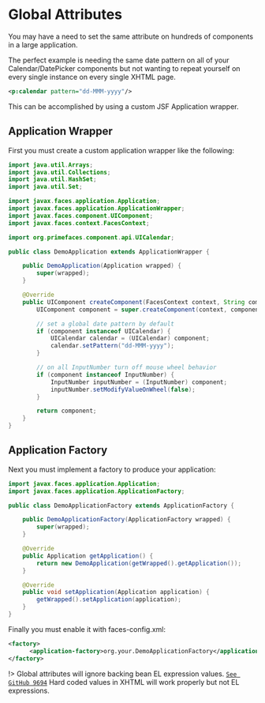 # Global Attributes

You may have a need to set the same attribute on hundreds of components in a large application.

The perfect example is needing the same date pattern on all of your Calendar/DatePicker 
components but not wanting to repeat yourself on every single instance on every single XHTML page.

```xml
<p:calendar pattern="dd-MMM-yyyy"/>
```

This can be accomplished by using a custom JSF Application wrapper.


## Application Wrapper

First you must create a custom application wrapper like the following:

```java
import java.util.Arrays;
import java.util.Collections;
import java.util.HashSet;
import java.util.Set;

import javax.faces.application.Application;
import javax.faces.application.ApplicationWrapper;
import javax.faces.component.UIComponent;
import javax.faces.context.FacesContext;

import org.primefaces.component.api.UICalendar;

public class DemoApplication extends ApplicationWrapper {

    public DemoApplication(Application wrapped) {
        super(wrapped);
    }

    @Override
    public UIComponent createComponent(FacesContext context, String componentType, String rendererType) {
        UIComponent component = super.createComponent(context, componentType, rendererType);

        // set a global date pattern by default
        if (component instanceof UICalendar) {
            UICalendar calendar = (UICalendar) component;
            calendar.setPattern("dd-MMM-yyyy");
        }

        // on all InputNumber turn off mouse wheel behavior
        if (component instanceof InputNumber) {
            InputNumber inputNumber = (InputNumber) component;
            inputNumber.setModifyValueOnWheel(false);
        }

        return component;
    }
}

```

## Application Factory

Next you must implement a factory to produce your application:

```java
import javax.faces.application.Application;
import javax.faces.application.ApplicationFactory;

public class DemoApplicationFactory extends ApplicationFactory {

    public DemoApplicationFactory(ApplicationFactory wrapped) {
        super(wrapped);
    }

    @Override
    public Application getApplication() {
        return new DemoApplication(getWrapped().getApplication());
    }

    @Override
    public void setApplication(Application application) {
        getWrapped().setApplication(application);
    }
}
```

Finally you must enable it with faces-config.xml:

```xml
<factory>
      <application-factory>org.your.DemoApplicationFactory</application-factory>
</factory>
```

!> Global attributes will ignore backing bean EL expression values. [`See GitHub 9694`](https://github.com/primefaces/primefaces/issues/9694) Hard coded values in XHTML will work properly but not EL expressions.

